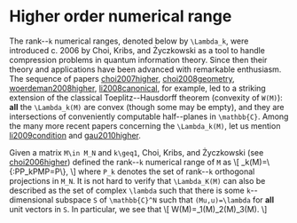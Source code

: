 # Higher order numerical range

The rank--`k` numerical ranges, denoted below by `\Lambda_k`, were
introduced c. 2006 by Choi, Kribs, and Życzkowski as a tool to handle
compression problems in quantum information theory. Since then their
theory and applications have been advanced with remarkable enthusiasm.
The sequence of papers [choi2007higher](@cite),
[choi2008geometry](@cite), [woerdeman2008higher](@cite),
[li2008canonical](@cite), for example, led to a striking extension of
the classical Toeplitz--Hausdorff theorem (convexity of `W(M)`): **all**
the `\Lambda_k(M)` are convex (though some may be empty), and they are
intersections of conveniently computable half--planes in `\mathbb{C}`.
Among the many more recent papers concerning the `\Lambda_k(M)`, let us
mention [li2009condition](@cite) and [gau2010higher](@cite).

Given a matrix `M\in M_N` and `k\geq1`, Choi, Kribs, and Życzkowski (see
[choi2006higher](@cite)) defined the rank--`k` numerical range of `M` as
\\\[ \_k(M)=\\{:PP\_kPMP=P\\}, \\\] where `P_k` denotes the set of
rank--`k` orthogonal projections in `M_N`. It is not hard to verify that
`\Lambda_K(M)` can also be described as the set of complex `\lambda`
such that there is some `k`--dimensional subspace `S` of `\mathbb{C}^N`
such that `(Mu,u)=\lambda` for **all** unit vectors in `S`. In
particular, we see that \\\[ W(M)=\_1(M)\_2(M)\_3(M). \\\]
